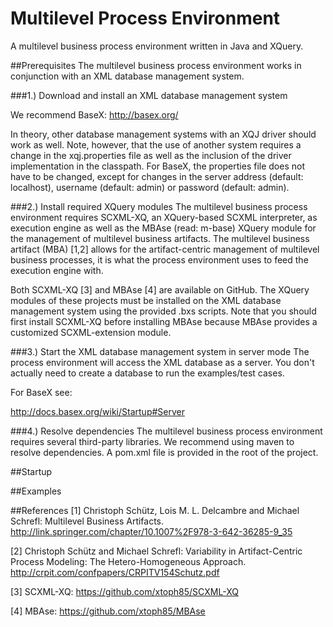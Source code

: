 # Multilevel Process Environment
A multilevel business process environment written in Java and XQuery.

##Prerequisites
The multilevel business process environment works in conjunction with an XML database management system.

###1.) Download and install an XML database management system

We recommend BaseX: http://basex.org/

In theory, other database management systems with an XQJ driver should work as well. 
Note, however, that the use of another system requires a change in the xqj.properties file as well as the inclusion of the driver implementation in the classpath.
For BaseX, the properties file does not have to be changed, except for changes in the server address (default: localhost), username (default: admin) or password (default: admin).

###2.) Install required XQuery modules
The multilevel business process environment requires SCXML-XQ, an XQuery-based SCXML interpreter, as execution engine as well as the MBAse (read: m-base) XQuery module for the management of multilevel business artifacts.
The multilevel business artifact (MBA) [1,2] allows for the artifact-centric management of multilevel business processes, it is what the process environment uses to feed the execution engine with.

Both SCXML-XQ [3] and MBAse [4] are available on GitHub.
The XQuery modules of these projects must be installed on the XML database management system using the provided .bxs scripts.
Note that you should first install SCXML-XQ before installing MBAse because MBAse provides a customized SCXML-extension module.

###3.) Start the XML database management system in server mode
The process environment will access the XML database as a server.
You don't actually need to create a database to run the examples/test cases.
    
For BaseX see: 
    
http://docs.basex.org/wiki/Startup#Server

###4.) Resolve dependencies
The multilevel business process environment requires several third-party libraries.
We recommend using maven to resolve dependencies.
A pom.xml file is provided in the root of the project.

##Startup

##Examples

##References
[1] Christoph Schütz, Lois M. L. Delcambre and Michael Schrefl:
Multilevel Business Artifacts.
http://link.springer.com/chapter/10.1007%2F978-3-642-36285-9_35

[2] Christoph Schütz and Michael Schrefl:
Variability in Artifact-Centric Process Modeling: The Hetero-Homogeneous Approach.
http://crpit.com/confpapers/CRPITV154Schutz.pdf

[3] SCXML-XQ: https://github.com/xtoph85/SCXML-XQ

[4] MBAse: https://github.com/xtoph85/MBAse
